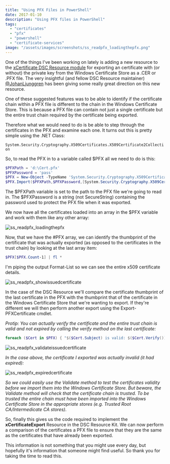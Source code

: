 ```yaml
---
title: "Using PFX Files in PowerShell"
date: 2017-01-10
description: "Using PFX files in PowerShell"
tags:
  - "certificates"
  - "pfx"
  - "powershell"
  - "certificate-services"
image: "/assets/images/screenshots/ss_readpfx_loadingthepfx.png"
---
```


One of the things I've been working on lately is adding a new resource to the [xCertificate DSC Resource module](https://github.com/PowerShell/xCertificate) for exporting an certificate with (or without) the private key from the Windows Certificate Store as a .CER or .PFX file. The very insightful (and fellow DSC Resource maintainer) [@JohanLjunggren](https://twitter.com/johanljunggren) has been giving some really great direction on this new resource.

One of these suggested features was to be able to identify if the certificate chain within a PFX file is different to the chain in the Windows Certificate Store. This is because a PFX file can contain not just a single certificate but the entire trust chain required by the certificate being exported.

Therefore what we would need to do is be able to step through the certificates in the PFX and examine each one. It turns out this is pretty simple using the .NET Class:

`System.Security.Cryptography.X509Certificates.X509Certificate2Collection`

So, to read the PFX in to a variable called $PFX all we need to do is this:

```powershell
$PFXPath = 'd:\Cert.pfx'
$PFXPassword = 'pass'
$PFX = New-Object -TypeName 'System.Security.Cryptography.X509Certificates.X509Certificate2Collection'
$PFX.Import($PFXPath,$PFXPassword,[System.Security.Cryptography.X509Certificates.X509KeyStorageFlags]::PersistKeySet)
```

The $PFXPath variable is set to the path to the PFX file we're going to read in. The $PFXPassword is a string (not SecureString) containing the password used to protect the PFX file when it was exported.

We now have all the certificates loaded into an array in the $PFX variable and work with them like any other array:

![ss_readpfx_loadingthepfx](/assets/images/screenshots/ss_readpfx_loadingthepfx.png)

Now, that we have the #PFX array, we can identify the thumbprint of the certificate that was actually exported (as opposed to the certificates in the trust chain) by looking at the last array item:

```powershell
$PFX[$PFX.Count-1] | fl *
```

I'm piping the output Format-List so we can see the entire x509 certificate details.

![ss_readpfx_showissuedcertificate](/assets/images/screenshots/ss_readpfx_showissuedcertificate.png)

In the case of the DSC Resource we'll compare the certificate thumbprint of the last certificate in the PFX with the thumbprint that of the certificate in the Windows Certificate Store that we're wanting to export. If they're different we will then perform another export using the Export-PFXCertificate cmdlet.

_Protip: You can actually verify the certificate and the entire trust chain is valid and not expired by calling the verify method on the last certificate:_

```powershell
foreach ($Cert in $PFX) { "$($Cert.Subject) is valid: $($Cert.Verify())" }
```

![ss_readpfx_validateissuedcertificate](/assets/images/screenshots/ss_readpfx_validateissuedcertificate.png)

_In the case above, the certificate I exported was actually invalid (it had expired):_

![ss_readpfx_expiredcertificate](/assets/images/screenshots/ss_readpfx_expiredcertificate.png)

_So we could easily use the Validate method to test the certificates validity before we import them into the Windows Certificate Store. But beware, the Validate method will check that the certificate chain is trusted. To be trusted the entire chain must have been imported into the Windows Certificate Store in the appropriate stores (e.g. Trusted Root CA/Intermedicate CA stores)._

So, finally this gives us the code required to implement the **xCertificateExport** Resource in the DSC Resource Kit. We can now perform a comparison of the certificates a PFX file to ensure that they are the same as the certificates that have already been exported.

This information is not something that you might use every day, but hopefully it's information that someone might find useful. So thank you for taking the time to read this.
